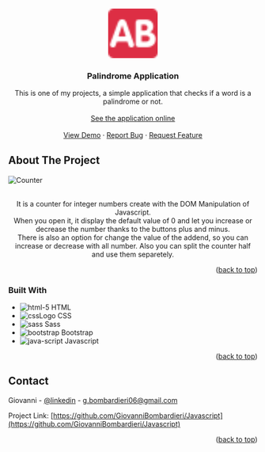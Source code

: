<!-- PROJECT LOGO -->
<br />
<div align="center" id="start">
  <a href="https://github.com/GiovanniBombardieri/Palindrome-Word">
    <img src="assets/img/favicon.png" alt="Logo" width="100" height="100">
  </a>

<h3 align="center">Palindrome Application</h3>

  <p align="center">
    This is one of my projects,  a simple application that checks if a word is a palindrome or not.
    <br />
    <br />
    <a href="">See the application online</a>
    <br />
    <br />
    <a href="https://github.com/GiovanniBombardieri/Palindrome-Word">View Demo</a>
    ·
    <a href="https://github.com/GiovanniBombardieri/Palindrome-Word/issues/new?labels=bug&template=bug-report---.md">Report Bug</a>
    ·
    <a href="https://github.com/GiovanniBombardieri/Palindrome-Word/issues/new?labels=enhancement&template=feature-request---.md">Request Feature</a>
  </p>
</div>

<!-- ABOUT THE PROJECT -->
## About The Project

<img width="1470" alt="Counter" src="https://github.com/user-attachments/assets/d3df6a1b-71e0-4490-90bf-8358724b1cc4" align="center">
<br />
<br />
<p align="center">It is a counter for integer numbers create with the DOM Manipulation of Javascript. <br />
    When you open it, it display the default value of 0 and let you increase or decrease the number thanks to the buttons plus and minus. <br />
    There is also an option for change the value of the addend, so you can increase or decrease with all number.
    Also you can split the counter half and use them separetely.</p>

<p align="right">(<a href="#start">back to top</a>)</p>

<!-- BUILT WITH -->
### Built With

* ![html-5](https://github.com/user-attachments/assets/7a9e8644-056d-409d-868f-d00bb539ad89) HTML
* ![cssLogo](https://github.com/user-attachments/assets/7a4bdbdb-2eb3-4bd6-90e8-315ad8c41b70) CSS
* ![sass](https://github.com/user-attachments/assets/24e2544d-eb1e-4f29-abd7-d99ec2419cdf) Sass
* ![bootstrap](https://github.com/user-attachments/assets/43964990-0277-4bb2-b277-a13447932e12) Bootstrap
* ![java-script](https://github.com/user-attachments/assets/f81b6c9a-1964-4004-aa54-e44b0101d9cb) Javascript

<p align="right">(<a href="#start">back to top</a>)</p>

<!-- CONTACT -->
## Contact

Giovanni - [@linkedin](https://www.linkedin.com/in/giovanni-bombardieri-13ba7021b/) - g.bombardieri06@gmail.com

Project Link: [https://github.com/GiovanniBombardieri/Javascript](https://github.com/GiovanniBombardieri/Javascript)

<p align="right">(<a href="#start">back to top</a>)</p>

